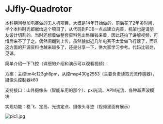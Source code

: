 # JJfly-Quadrotor

本科期间参加电赛做的无人机项目，大概是14年开始做的，前后花了2年多时间，半个本科时光都献给这个项目了，从代码到PCB一点点建立完善，机架也是请朋友设计切割的。当时还想着做整套资料包出售赚钱来着，因此还拍了讲解视频，可惜后来不了了之。偶然间翻到上传，虽然貌似近几年电赛不太爱做飞行器了，而且这方面的开源资料也越来越多了，还是分享一下，供大家学习参考。代码比较烂，见谅。

简单介绍一下飞控（详细的介绍和演示可以观看视频）：

方案：主控tm4c123gh6pm，从控msp430g2553（主要负责读取光流传感器），摄像头控制器k60

支持接口：山外摄像头（智能车用的那个）、pxi光流、APM光流、各种超声波模块

实现功能：稳飞、定高、光流定点、摄像头寻迹（视频里面有展示）

![pic1.jpg](https://github.com/HuaxinLu/JJfly-Quadrotor/blob/master/%E5%AE%9E%E7%89%A9%E7%85%A7%E7%89%87/pic1.jpg) 
